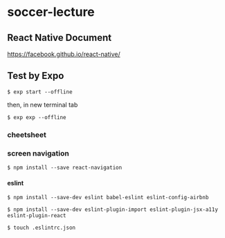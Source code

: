 # soccer-lecture

## React Native Document

<https://facebook.github.io/react-native/>

## Test by Expo

    $ exp start --offline

then, in new terminal tab

    $ exp exp --offline

### cheetsheet

### screen navigation

    $ npm install --save react-navigation

#### eslint

    $ npm install --save-dev eslint babel-eslint eslint-config-airbnb

    $ npm install --save-dev eslint-plugin-import eslint-plugin-jsx-a11y eslint-plugin-react

    $ touch .eslintrc.json
